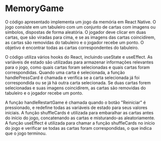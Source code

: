# MemoryGame
O código apresentado implementa um jogo da memória em React Native. O jogo consiste em um tabuleiro com um conjunto de cartas com imagens ou símbolos, dispostas de forma aleatória. O jogador deve clicar em duas cartas, que são viradas para cima, e se as imagens das cartas coincidirem, as cartas são removidas do tabuleiro e o jogador recebe um ponto. O objetivo é encontrar todas as cartas correspondentes do tabuleiro.

O código utiliza vários hooks do React, incluindo useState e useEffect. As variáveis ​​de estado são utilizadas para armazenar informações relevantes para o jogo, como quais cartas foram selecionadas e quais cartas foram correspondidas. Quando uma carta é selecionada, a função handlePressCard é chamada e verifica se a carta selecionada já foi correspondida ou se já há outra carta selecionada. Se duas cartas forem selecionadas e suas imagens coincidirem, as cartas são removidas do tabuleiro e o jogador recebe um ponto.

A função handleRestartGame é chamada quando o botão "Reiniciar" é pressionado, e redefine todas as variáveis ​​de estado para seus valores iniciais. A função shuffleCards é utilizada para embaralhar as cartas antes do início do jogo, concatenando as cartas e misturando-as aleatoriamente. A função useEffect é utilizada para chamar a função shuffleCards no início do jogo e verificar se todas as cartas foram correspondidas, o que indica que o jogo terminou.
